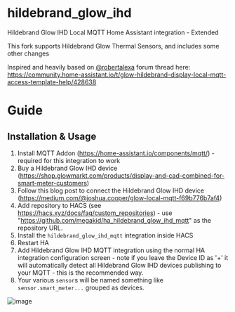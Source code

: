 # hildebrand_glow_ihd
Hildebrand Glow IHD Local MQTT Home Assistant integration - Extended

This fork supports Hildebrand Glow Thermal Sensors, and includes some other changes

Inspired and heavily based on [@robertalexa](https://github.com/robertalexa) forum thread here: https://community.home-assistant.io/t/glow-hildebrand-display-local-mqtt-access-template-help/428638

# Guide

## Installation & Usage

1. Install MQTT Addon (https://home-assistant.io/components/mqtt/) - required for this integration to work
2. Buy a Hildebrand Glow IHD device (https://shop.glowmarkt.com/products/display-and-cad-combined-for-smart-meter-customers)
3. Follow this blog post to connect the Hildebrand Glow IHD device (https://medium.com/@joshua.cooper/glow-local-mqtt-f69b776b7af4)
4. Add repository to HACS (see https://hacs.xyz/docs/faq/custom_repositories) - use "https://github.com/megakid/ha_hildebrand_glow_ihd_mqtt" as the repository URL.
5. Install the `hildebrand_glow_ihd_mqtt` integration inside HACS
6. Restart HA
7. Add Hildebrand Glow IHD MQTT integration using the normal HA integration configuration screen - note if you leave the Device ID as '+' it will automatically detect all Hildebrand Glow IHD devices publishing to your MQTT - this is the recommended way.
8. Your various `sensor`s will be named something like `sensor.smart_meter...` grouped as devices.

![image](https://user-images.githubusercontent.com/1478003/173249987-4724af89-ceaa-4422-a426-4b8a2b16d98e.png)
